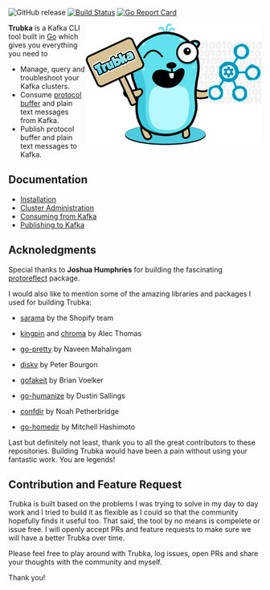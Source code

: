 ![GitHub release](https://img.shields.io/github/release/xitonix/trubka)
[![Build Status](https://travis-ci.org/xitonix/trubka.svg?branch=master)](https://travis-ci.org/xitonix/trubka)
[![Go Report Card](https://goreportcard.com/badge/github.com/xitonix/trubka)](https://goreportcard.com/report/github.com/xitonix/trubka)

<img src="_media/logo-small.jpg" alt="logo-small" align="right" width="350"/>

**Trubka** is a Kafka CLI tool built in [Go](https://go.dev/) which gives you everything you need to 

* Manage, query and troubleshoot your Kafka clusters.
* Consume [protocol buffer](https://developers.google.com/protocol-buffers/) and plain text messages from Kafka.
* Publish protocol buffer and plain text messages to Kafka.


## Documentation

- [Installation](https://github.com/xitonix/trubka/wiki)
- [Cluster Administration](https://github.com/xitonix/trubka/wiki/Cluster-Administration)
- [Consuming from Kafka](https://github.com/xitonix/trubka/wiki/Consume-from-Kafka)
- [Publishing to Kafka](https://github.com/xitonix/trubka/wiki/Publish-to-Kafka)



## Acknoledgments

Special thanks to **Joshua Humphries** for building the fascinating [protoreflect](https://github.com/jhump/protoreflect) package. 

I would also like to mention some of the amazing libraries and packages I used for building Trubka:

- [sarama](https://github.com/Shopify/sarama) by the Shopify team

- [kingpin](https://github.com/alecthomas/kingpin) and [chroma](https://github.com/alecthomas/chroma) by Alec Thomas

- [go-pretty](https://github.com/jedib0t/go-pretty) by Naveen Mahalingam

- [diskv](https://github.com/peterbourgon/diskv) by Peter Bourgon

- [gofakeit](https://github.com/brianvoe/gofakeit/) by Brian Voelker

- [go-humanize](https://github.com/dustin/go-humanize) by Dustin Sallings

- [confdir](https://github.com/kirsle/configdir) by Noah Petherbridge

- [go-homedir](https://github.com/mitchellh/go-homedir) by Mitchell Hashimoto

  

Last but definitely not least, thank you to all the great contributors to these repositories. Building Trubka would have been a pain without using your fantastic work. You are legends!



## Contribution and Feature Request

Trubka is built based on the problems I was trying to solve in my day to day work and I tried to build it as flexible as I could so that the community hopefully finds it useful too. That said, the tool by no means is compelete or issue free. I will openly accept PRs and feature requests to make sure we will have a better Trubka over time. 

Please feel free to play around with Trubka, log issues, open PRs and share your thoughts with the community and myself.

Thank you!





